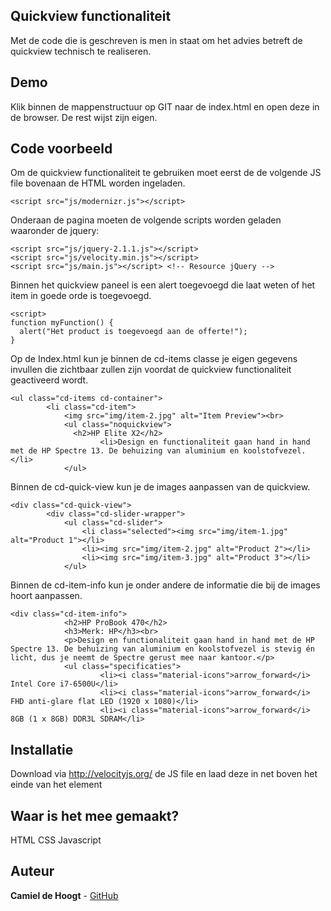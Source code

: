 
## Quickview functionaliteit

Met de code die is geschreven is men in staat om het advies betreft de quickview technisch te realiseren.

## Demo
Klik binnen de mappenstructuur op GIT naar de index.html en open deze in de browser. De rest wijst zijn eigen.

## Code voorbeeld
Om de quickview functionaliteit te gebruiken moet eerst de de volgende JS file bovenaan de HTML worden ingeladen.
```
<script src="js/modernizr.js"></script>

```
Onderaan de pagina moeten de volgende scripts worden geladen waaronder de jquery:
```
<script src="js/jquery-2.1.1.js"></script>
<script src="js/velocity.min.js"></script>
<script src="js/main.js"></script> <!-- Resource jQuery -->

```
Binnen het quickview paneel is een alert toegevoegd die laat weten of het item in goede orde is toegevoegd.
```
<script>
function myFunction() {
  alert("Het product is toegevoegd aan de offerte!");
}
```
Op de Index.html kun je binnen de cd-items classe je eigen gegevens invullen die zichtbaar zullen zijn voordat de quickview functionaliteit geactiveerd wordt.
```
<ul class="cd-items cd-container">
		<li class="cd-item">
			<img src="img/item-2.jpg" alt="Item Preview"><br>
			<ul class="noquickview">
			  <h2>HP Elite X2</h2>
					<li>Design en functionaliteit gaan hand in hand met de HP Spectre 13. De behuizing van aluminium en koolstofvezel.</li>
			</ul>
```

Binnen de cd-quick-view kun je de images aanpassen van de quickview.
```
<div class="cd-quick-view">
		<div class="cd-slider-wrapper">
			<ul class="cd-slider">
				<li class="selected"><img src="img/item-1.jpg" alt="Product 1"></li>
				<li><img src="img/item-2.jpg" alt="Product 2"></li>
				<li><img src="img/item-3.jpg" alt="Product 3"></li>
			</ul> 
```
Binnen de cd-item-info kun je onder andere de informatie die bij de images hoort aanpassen.
```
<div class="cd-item-info">
			<h2>HP ProBook 470</h2>
			<h3>Merk: HP</h3><br>
			<p>Design en functionaliteit gaan hand in hand met de HP Spectre 13. De behuizing van aluminium en koolstofvezel is stevig én licht, dus je neemt de Spectre gerust mee naar kantoor.</p>
			<ul class="specificaties">
					<li><i class="material-icons">arrow_forward</i> Intel Core i7-6500U</li>
					<li><i class="material-icons">arrow_forward</i> FHD anti-glare flat LED (1920 x 1080)</li>
					<li><i class="material-icons">arrow_forward</i> 8GB (1 x 8GB) DDR3L SDRAM</li>
```

## Installatie

Download via http://velocityjs.org/ de JS file en laad deze in net boven het einde van het </body> element

## Waar is het mee gemaakt?

HTML
CSS
Javascript


## Auteur
<b>Camiel de Hoogt</b> - [GitHub](https://github.com/CCDH)
